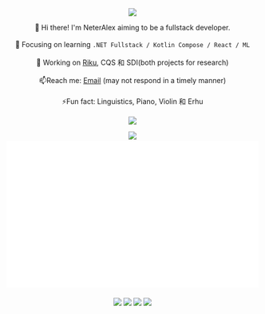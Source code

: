 <p align="center">
        <img align="center" height="130" src="https://github-widgetbox.vercel.app/api/profile?username=neteralex&data=followers,repositories,stars,commits" />
</p>
<p align="center">
       👋 Hi there!  I'm NeterAlex aiming to be a fullstack developer. <br><br> 
       🧭 Focusing on learning <code>.NET Fullstack / Kotlin Compose / React / ML</code> <br><br>
        🔭 Working on <a href="https://github.com/NeterAlex/Riku">Riku</a>, CQS 和 SDI(both projects for research) <br><br>
        📫Reach me: <a href="neteralex@outlook.com">Email</a> (may not respond in a timely manner) <br><br>
        ⚡Fun fact: Linguistics, Piano, Violin 和 Erhu <br>
</p>
<p align="center">
        <img align="center" height="180" src="http://github-profile-summary-cards.vercel.app/api/cards/profile-details?username=NeterAlex&theme=github" />
</p>
<p align="center">
        <img  src="https://github-readme-neteralex.vercel.app/api?username=neteralex&show_icons=true&hide_rank=true&theme=transparent&count_private=true&hide_border=true"/>
         <img src="https://raw.githubusercontent.com/NeterAlex/github_stats/master/generated/languages.svg" />
</p>
<p align="center">
        <img align="center" width="400" src="https://github-widgetbox.vercel.app/api/skills?languages=ts,java,python,csharp,kotlin,dart,go&includeNames=true" />
        <img align="center" width="400" src="https://github-widgetbox.vercel.app/api/skills?frameworks=vue,react,next,django,flutter,tailwind,dotnetcore&includeNames=true" />
        <img align="center" width="400" src="https://github-widgetbox.vercel.app/api/skills?tools=git,docker,redis,nginx,gradle,prettier&includeNames=true" />
        <img align="center" width="400" src="https://github-widgetbox.vercel.app/api/skills?libraries=tensorflow&includeNames=true" />
</p>
